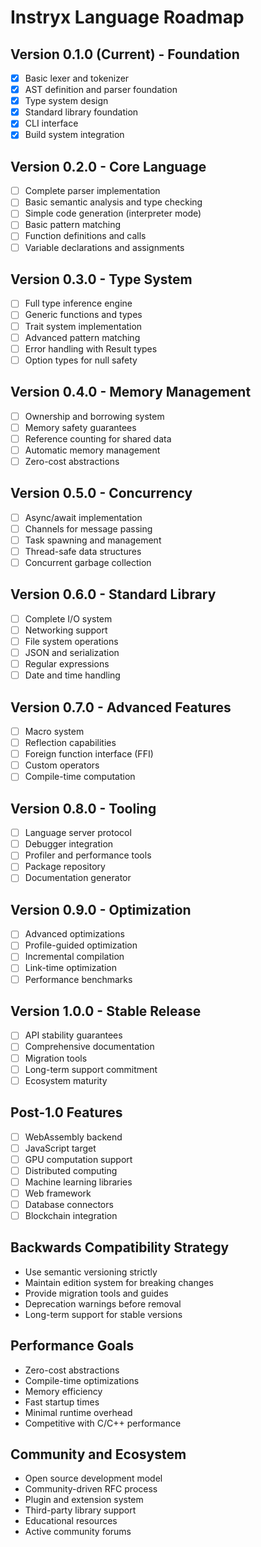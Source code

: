 # Instryx Language Roadmap

## Version 0.1.0 (Current) - Foundation
- [x] Basic lexer and tokenizer
- [x] AST definition and parser foundation
- [x] Type system design
- [x] Standard library foundation
- [x] CLI interface
- [x] Build system integration

## Version 0.2.0 - Core Language
- [ ] Complete parser implementation
- [ ] Basic semantic analysis and type checking
- [ ] Simple code generation (interpreter mode)
- [ ] Basic pattern matching
- [ ] Function definitions and calls
- [ ] Variable declarations and assignments

## Version 0.3.0 - Type System
- [ ] Full type inference engine
- [ ] Generic functions and types
- [ ] Trait system implementation
- [ ] Advanced pattern matching
- [ ] Error handling with Result types
- [ ] Option types for null safety

## Version 0.4.0 - Memory Management
- [ ] Ownership and borrowing system
- [ ] Memory safety guarantees
- [ ] Reference counting for shared data
- [ ] Automatic memory management
- [ ] Zero-cost abstractions

## Version 0.5.0 - Concurrency
- [ ] Async/await implementation
- [ ] Channels for message passing
- [ ] Task spawning and management
- [ ] Thread-safe data structures
- [ ] Concurrent garbage collection

## Version 0.6.0 - Standard Library
- [ ] Complete I/O system
- [ ] Networking support
- [ ] File system operations
- [ ] JSON and serialization
- [ ] Regular expressions
- [ ] Date and time handling

## Version 0.7.0 - Advanced Features
- [ ] Macro system
- [ ] Reflection capabilities
- [ ] Foreign function interface (FFI)
- [ ] Custom operators
- [ ] Compile-time computation

## Version 0.8.0 - Tooling
- [ ] Language server protocol
- [ ] Debugger integration
- [ ] Profiler and performance tools
- [ ] Package repository
- [ ] Documentation generator

## Version 0.9.0 - Optimization
- [ ] Advanced optimizations
- [ ] Profile-guided optimization
- [ ] Incremental compilation
- [ ] Link-time optimization
- [ ] Performance benchmarks

## Version 1.0.0 - Stable Release
- [ ] API stability guarantees
- [ ] Comprehensive documentation
- [ ] Migration tools
- [ ] Long-term support commitment
- [ ] Ecosystem maturity

## Post-1.0 Features
- [ ] WebAssembly backend
- [ ] JavaScript target
- [ ] GPU computation support
- [ ] Distributed computing
- [ ] Machine learning libraries
- [ ] Web framework
- [ ] Database connectors
- [ ] Blockchain integration

## Backwards Compatibility Strategy
- Use semantic versioning strictly
- Maintain edition system for breaking changes
- Provide migration tools and guides
- Deprecation warnings before removal
- Long-term support for stable versions

## Performance Goals
- Zero-cost abstractions
- Compile-time optimizations
- Memory efficiency
- Fast startup times
- Minimal runtime overhead
- Competitive with C/C++ performance

## Community and Ecosystem
- Open source development model
- Community-driven RFC process
- Plugin and extension system
- Third-party library support
- Educational resources
- Active community forums